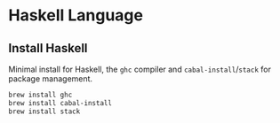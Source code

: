 Haskell Language
================

Install Haskell
---------------

Minimal install for Haskell, the `ghc` compiler and `cabal-install`/`stack`
for package management.

```bash
brew install ghc
brew install cabal-install
brew install stack
```

